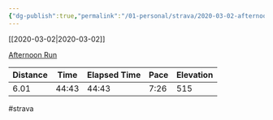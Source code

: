 ```yaml
---
{"dg-publish":true,"permalink":"/01-personal/strava/2020-03-02-afternoon-run/"}
---
```



[[2020-03-02\|2020-03-02]]

[Afternoon Run](https://www.strava.com/activities/3150642432)

| Distance | Time  | Elapsed Time | Pace | Elevation |
| -------- | ----- | ------------ | ---- | --------- |
| 6.01     | 44:43 | 44:43        | 7:26 | 515       |




#strava
